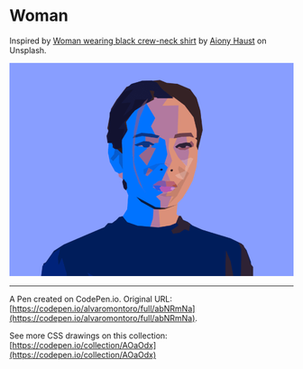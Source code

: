 # Woman

Inspired by [Woman wearing black crew-neck shirt](https://unsplash.com/photos/3TLl_97HNJo) by [Aiony Haust](https://unsplash.com/@aiony) on Unsplash.

![Low-poly-ish illustration of an Asian-looking woman](https://github.com/alvaromontoro/CSS-Illustrations/blob/master/illustrations/people/woman/woman.png?raw=true)

---

A Pen created on CodePen.io. Original URL: [https://codepen.io/alvaromontoro/full/abNRmNa](https://codepen.io/alvaromontoro/full/abNRmNa).

See more CSS drawings on this collection: [https://codepen.io/collection/AOaOdx](https://codepen.io/collection/AOaOdx)
